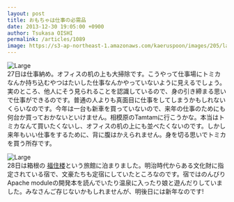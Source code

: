 ```yaml
---
layout: post
title: おもちゃは仕事の必需品
date: 2013-12-30 19:05:00 +0900
author: Tsukasa OISHI
permalink: /articles/1089
image: https://s3-ap-northeast-1.amazonaws.com/kaeruspoon/images/205/large.JPG?1388397889
---
```



![Large](https://s3-ap-northeast-1.amazonaws.com/kaeruspoon/images/205/large.JPG?1388397889)  
27日は仕事納め。オフィスの机の上も大掃除です。こうやって仕事場にトミカなんか持ち込むやつはたいした仕事なんかやっていないように見えるでしょう。実のところ、他人にそう見られることを認識しているので、身の引き締まる思いで仕事ができるのです。普通の人よりも真面目に仕事をしてしまうかもしれないくらいなのです。今年は一台も新車を買っていないので、来年の仕事のためにも何台か買っておかないといけません。相模原のTamtamに行こうかな。本当はトミカなんて買いたくないし、オフィスの机の上にも並べたくないのです。しかし来年もいい仕事をするために、背に腹はかえられません。身を切る思いでトミカを買う所存です。  

![Large](https://s3-ap-northeast-1.amazonaws.com/kaeruspoon/images/206/large.JPG?1388398658)  
28日は箱根の [福住楼](http://www.fukuzumi-ro.com/)という旅館に泊まりました。明治時代からある文化財に指定されている宿で、文豪たちも定宿にしていたところなのです。宿ではのんびりApache moduleの開発本を読んでいたり温泉に入ったり娘と遊んだりしていました。みなさんご存じないかもしれませんが、明後日には新年なのです!  

